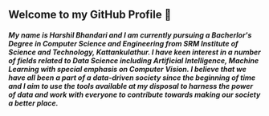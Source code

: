 ## Welcome to my GitHub Profile 🤘
##### My name is Harshil Bhandari and I am currently pursuing a Bacherlor's Degree in Computer Science and Engineering from SRM Institute of Science and Technology, Kattankulathur. I have keen interest in a number of fields related to Data Science including Artificial Intelligence, Machine Learning with special emphasis on Computer Vision. I believe that we have all been a part of a data-driven society since the beginning of time and I aim to use the tools available at my disposal to harness the power of data and work with everyone to contribute towards making our society a better place.



<!--
**Harshil7875/Harshil7875** is a ✨ _special_ ✨ repository because its `README.md` (this file) appears on your GitHub profile.

Here are some ideas to get you started:

- 🔭 I’m currently working on ...
- 🌱 I’m currently learning ...
- 👯 I’m looking to collaborate on ...
- 🤔 I’m looking for help with ...
- 💬 Ask me about ...
- 📫 How to reach me: ...
- 😄 Pronouns: ...
- ⚡ Fun fact: ...
-->
